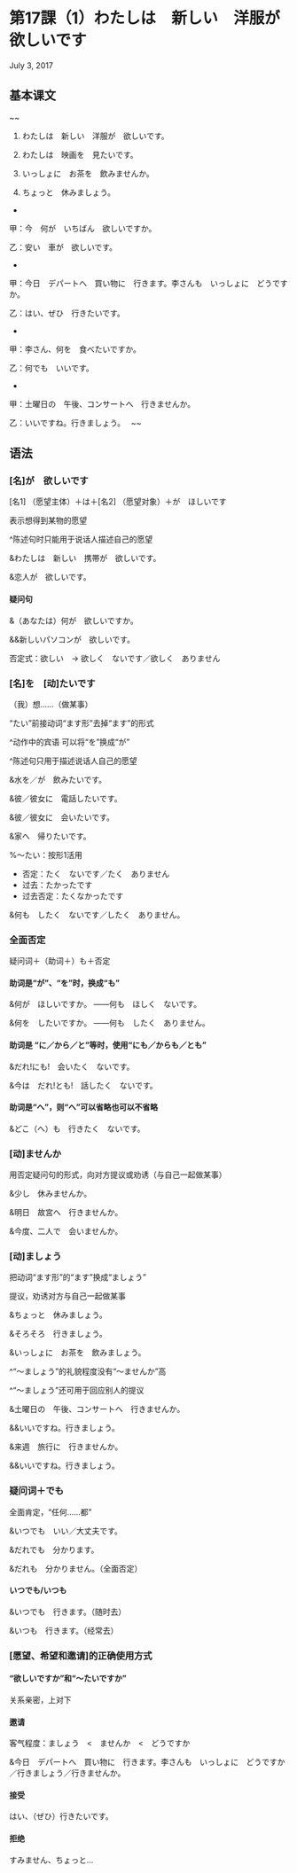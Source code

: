 # 第17課（1）わたしは　新しい　洋服が　欲しいです
July 3, 2017

## 基本课文
~~
1. わたしは　新しい　洋服が　欲しいです。

2. わたしは　映画を　見たいです。

3. いっしょに　お茶を　飲みませんか。

4. ちょっと　休みましょう。

-

甲：今　何が　いちばん　欲しいですか。

乙：安い　車が　欲しいです。

-

甲：今日　デパートへ　買い物に　行きます。李さんも　いっしょに　どうですか。

乙：はい、ぜひ　行きたいです。

-

甲：李さん、何を　食べたいですか。

乙：何でも　いいです。

-

甲：土曜日の　午後、コンサートへ　行きませんか。

乙：いいですね。行きましょう。　
~~

## 语法
### [名]が　欲しいです
[名1] （愿望主体）＋は＋[名2] （愿望对象）＋が　ほしいです

表示想得到某物的愿望

^陈述句时只能用于说话人描述自己的愿望

&わたしは　新しい　携帯が　欲しいです。

&恋人が　欲しいです。

#### 疑问句
&（あなたは）何が　欲しいですか。

&&新しいパソコンが　欲しいです。

否定式：欲しい　→ 欲しく　ないです／欲しく　ありません

### [名]を　[动]たいです
（我）想……（做某事）

“たい”前接动词“ます形”去掉“ます”的形式

^动作中的宾语 可以将“を”换成“が”

^陈述句只用于描述说话人自己的愿望

&水を／が　飲みたいです。

&彼／彼女に　電話したいです。

&彼／彼女に　会いたいです。

&家へ　帰りたいです。

%～たい：按形1活用

- 否定：たく　ないです／たく　ありません
- 过去：たかったです
- 过去否定：たくなかったです

&何も　したく　ないです／したく　ありません。

### 全面否定
疑问词＋（助词＋）も＋否定

#### 助词是“が”、“を”时，换成“も”
&何が　ほしいですか。 ——何も　ほしく　ないです。

&何を　したいですか。 ——何も　したく　ありません。

#### 助词是 “に／から／と”等时，使用“にも／からも／とも”
&だれ!にも!　会いたく　ないです。

&今は　だれ!とも!　話したく　ないです。

#### 助词是“へ”，则“へ”可以省略也可以不省略
&どこ（へ）も　行きたく　ないです。

### [动]ませんか
用否定疑问句的形式，向对方提议或劝诱（与自己一起做某事）

&少し　休みませんか。

&明日　故宮へ　行きませんか。

&今度、二人で　会いませんか。

### [动]ましょう
把动词“ます形”的“ます”换成“ましょう”

提议，劝诱对方与自己一起做某事

&ちょっと　休みましょう。

&そろそろ　行きましょう。

&いっしょに　お茶を　飲みましょう。

^“～ましょう”的礼貌程度没有“～ませんか”高

^“～ましょう”还可用于回应别人的提议

&土曜日の　午後、コンサートへ　行きませんか。

&&いいですね。行きましょう。

&来週　旅行に　行きませんか。

&&いいですね。行きましょう。

### 疑问词＋でも
全面肯定，“任何……都”

&いつでも　いい／大丈夫です。

&だれでも　分かります。

&だれも　分かりません。（全面否定）

#### いつでも/いつも
&いつでも　行きます。（随时去）

&いつも　行きます。（经常去）

### [愿望、希望和邀请]的正确使用方式
#### “欲しいですか”和“～たいですか”
关系亲密，上对下

#### 邀请
客气程度：ましょう　<　ませんか　<　どうですか

&今日　デパートへ　買い物に　行きます。李さんも　いっしょに　どうですか／行きましょう／行きませんか。

#### 接受
はい、（ぜひ）行きたいです。

#### 拒绝
すみません、ちょっと…
